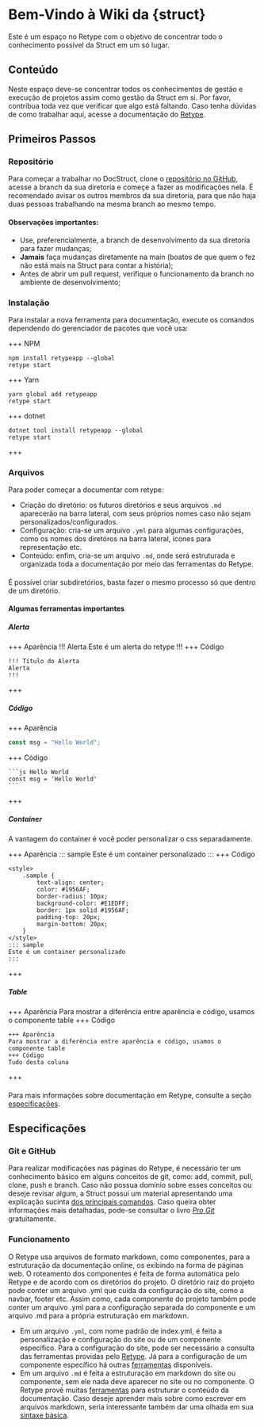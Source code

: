 # Bem-Vindo à Wiki da \{struct\}

Este é um espaço no Retype com o objetivo de concentrar todo o conhecimento possível da Struct em um só lugar.

## Conteúdo

Neste espaço deve-se concentrar todos os conhecimentos de gestão e execução de projetos assim como gestão da Struct em si. Por favor, contribua toda vez que verificar que algo está faltando. Caso tenha dúvidas de como trabalhar aqui, acesse a documentação do [Retype](https://retype.com).

## Primeiros Passos

### Repositório

Para começar a trabalhar no DocStruct, clone o [repositório no GitHub](https://github.com/StructCE/DocStruct/), acesse a branch da sua diretoria e começe a fazer as modificações nela. É recomendado avisar os outros membros da sua diretoria, para que não haja duas pessoas trabalhando na mesma branch ao mesmo tempo.

#### Observações importantes:

- Use, preferencialmente, a branch de desenvolvimento da sua diretoria para fazer mudanças;
- **Jamais** faça mudanças diretamente na main \(boatos de que quem o fez não está mais na Struct para contar a história\);
- Antes de abrir um pull request, verifique o funcionamento da branch no ambiente de desenvolvimento;

### Instalação

Para instalar a nova ferramenta para documentação, execute os comandos dependendo do gerenciador de pacotes que você usa:

+++ NPM

```
npm install retypeapp --global
retype start
```

+++ Yarn

```
yarn global add retypeapp
retype start
```

+++ dotnet

```
dotnet tool install retypeapp --global
retype start
```

+++

### Arquivos

Para poder começar a documentar com retype:

- Criação do diretório: os futuros diretórios e seus arquivos `.md` aparecerão na barra lateral, com seus próprios nomes caso não sejam personalizados/configurados.
- Configuração: cria-se um arquivo `.yml` para algumas configurações, como os nomes dos diretóros na barra lateral, ícones para representação etc.
- Conteúdo: enfim, cria-se um arquivo `.md`, onde será estruturada e organizada toda a documentação por meio das ferramentas do Retype.

####

É possível criar subdiretórios, basta fazer o mesmo processo só que dentro de um diretório.

#### Algumas ferramentas importantes

##### Alerta

+++ Aparência
!!! Alerta
Este é um alerta do retype
!!!
+++ Código

```
!!! Título do Alerta
Alerta
!!!
```

+++

##### Código

+++ Aparência

```js Hello World
const msg = "Hello World";
```

+++ Código

````
```js Hello World
const msg = 'Hello World'
```
````

+++

##### Container

A vantagem do container é você poder personalizar o css separadamente.

<style>
    .sample {
        text-align: center;
        color: #1956AF;
        border-radius: 10px;
        background-color: #E1EDFF;
        border: 1px solid #1956AF;
        padding-top: 20px;
        margin-bottom: 20px;
    }
</style>

+++ Aparência
::: sample
Este é um container personalizado
:::
+++ Código

```
<style>
    .sample {
        text-align: center;
        color: #1956AF;
        border-radius: 10px;
        background-color: #E1EDFF;
        border: 1px solid #1956AF;
        padding-top: 20px;
        margin-bottom: 20px;
    }
</style>
::: sample
Este é um container personalizado
:::
```

+++

##### Table

+++ Aparência
Para mostrar a diferência entre aparência e código, usamos o componente table
+++ Código

```
+++ Aparência
Para mostrar a diferência entre aparência e código, usamos o componente table
+++ Código
Tudo desta coluna
```

+++

####

Para mais informações sobre documentação em Retype, consulte a seção [especificações](/#especificações).

## Especificações

### Git e GitHub

Para realizar modificações nas páginas do Retype, é necessário ter um conhecimento básico em alguns conceitos de git, como: add, commit, pull, clone, push e branch. Caso não possua domínio sobre esses conceitos ou deseje revisar algum, a Struct possui um material apresentando uma explicação sucinta [dos principais comandos](https://drive.google.com/file/d/1tH0LaDnD14pHnqq4cymkAjvYX5wkVrCs/view?usp=sharing). Caso queira obter informações mais detalhadas, pode-se consultar o livro _[Pro Git](https://git-scm.com/book/en/v2)_ gratuitamente.

### Funcionamento

O Retype usa arquivos de formato markdown, como componentes, para a estruturação da documentação online, os exibindo na forma de páginas web. O roteamento dos componentes é feita de forma automática pelo Retype e de acordo com os diretórios do projeto. O diretório raiz do projeto pode conter um arquivo .yml que cuida da configuração do site, como a navbar, footer etc. Assim como, cada componente do projeto também pode conter um arquivo .yml para a configuração separada do componente e um arquivo .md para a própria estruturação em markdown.

- Em um arquivo `.yml`, com nome padrão de index.yml, é feita a personalização e configuração do site ou de um componente específico. Para a configuração do site, pode ser necessário a consulta das ferramentas providas pelo [Retype](https://retype.com/configuration/project/#project-configuration). Já para a configuração de um componente específico há outras [ferramentas](https://retype.com/configuration/page/#page-configuration) disponíveis.
- Em um arquivo `.md` é feita a estruturação em markdown do site ou componente, sem ele nada deve aparecer no site ou no componente. O Retype provê muitas [ferramentas](https://retype.com/components/) para estruturar o conteúdo da documentação. Caso deseje aprender mais sobre como escrever em arquivos markdown, seria interessante também dar uma olhada em sua [sintaxe básica](https://retype.com/guides/formatting/).
